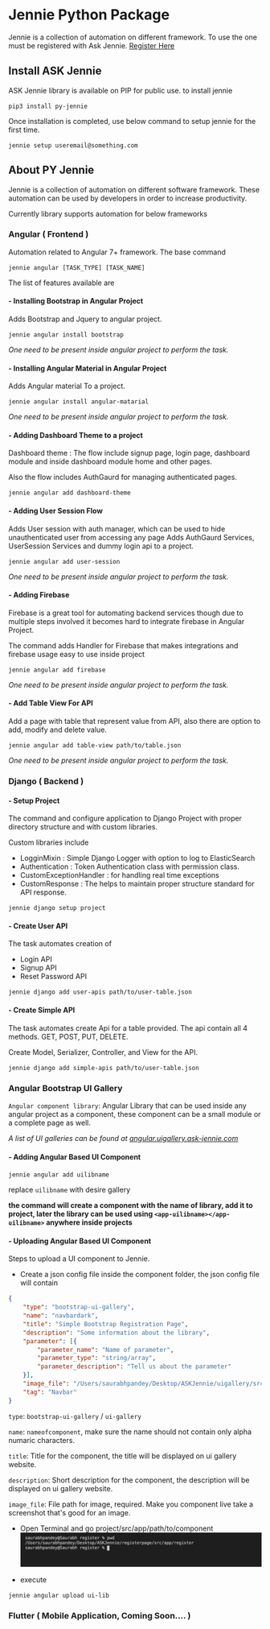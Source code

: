# Jennie Python Package
Jennie is a collection of automation on different framework. To use the one must be registered with Ask Jennie. [Register Here](https://dashboard.ask-jennie.com)

## Install ASK Jennie
ASK Jennie library is available on PIP for public use. to install jennie 
```shell script
pip3 install py-jennie
```
Once installation is completed, use below command to setup jennie for the first time.
```shell script
jennie setup useremail@something.com 
```

## About PY Jennie
Jennie is a collection of automation on different software framework. These automation can be used by developers in order to increase productivity.

Currently library supports automation for below frameworks  

###  Angular ( Frontend )

Automation related to Angular 7+ framework. The base command 

```shell script
jennie angular [TASK_TYPE] [TASK_NAME]
```

The list of features available are

#### -  Installing Bootstrap in Angular Project

Adds Bootstrap and Jquery to angular project. 

```shell script
jennie angular install bootstrap
```
        
*One need to be present inside angular project to perform the task.*

#### -  Installing Angular Material in Angular Project

Adds Angular material To a project. 

```shell script
jennie angular install angular-matarial
```
        
*One need to be present inside angular project to perform the task.*

#### - Adding Dashboard Theme to a project

Dashboard theme : The flow include signup page, login page, dashboard module and inside dashboard module home and other pages.

Also the flow includes AuthGaurd for managing authenticated pages.


```shell script
jennie angular add dashboard-theme
```

#### -  Adding User Session Flow

Adds User session with auth manager, which can be used to hide unauthenticated user from accessing any page
Adds AuthGaurd Services, UserSession Services and dummy login api to a project.

```shell script
jennie angular add user-session
```
 
*One need to be present inside angular project to perform the task.*
   
#### -  Adding Firebase

Firebase is a great tool for automating backend services though due to multiple steps involved it becomes hard to integrate firebase in Angular Project. 

The command adds Handler for Firebase that makes integrations and firebase usage easy to use inside project

```shell script
jennie angular add firebase
```
 
*One need to be present inside angular project to perform the task.*

#### -  Add Table View For API

Add a page with table that represent value from API, also there are option to add, modify and delete value.

```shell script
jennie angular add table-view path/to/table.json
```
 
*One need to be present inside angular project to perform the task.*
      
### Django ( Backend )

#### -  Setup Project

The command and configure application to Django Project with proper directory structure and with custom libraries.

Custom libraries include

- LogginMixin : Simple Django Logger with option to log to ElasticSearch
- Authentication : Token Authentication class with permission class.
- CustomExceptionHandler : for handling real time exceptions
- CustomResponse : The helps to maintain proper structure standard for API response. 

```shell script
jennie django setup project
```

#### -  Create User API

The task automates creation of 

- Login API
- Signup API
- Reset Password API

```shell script
jennie django add user-apis path/to/user-table.json
```

#### -  Create Simple API

The task automates create Api for a table provided. The api contain all 4 methods. GET, POST, PUT, DELETE.

Create Model, Serializer, Controller, and View for the API.
 
```shell script
jennie django add simple-apis path/to/user-table.json
```

### Angular Bootstrap UI Gallery

`Angular component library`: Angular Library that can be used inside any angular project as a component, these component can be a small module or a complete page as well.

*A list of UI galleries can be found at [angular.uigallery.ask-jennie.com](https://angular.uigallery.ask-jennie.com/)*

#### - Adding Angular Based UI Component

```shell
jennie angular add uilibname
```
        
replace `uilibname` with desire gallery        
        
**the command will create a component with the name of library, add it to project, later the library can be used using `<app-uilibname></app-uilibname>` anywhere inside projects**

#### -  Uploading Angular Based UI Component
Steps to upload a UI component to Jennie.

- Create a json config file inside the component folder, the json config file will contain
```json
{
    "type": "bootstrap-ui-gallery",
    "name": "navbardark",
    "title": "Simple Bootstrap Registration Page",
    "description": "Some information about the library",
    "parameter": [{
        "parameter_name": "Name of parameter",
        "parameter_type": "string/array",
        "parameter_description": "Tell us about the parameter"
    }],
    "image_file": "/Users/saurabhpandey/Desktop/ASKJennie/uigallery/src/assets/navbar-dark.png",
    "tag": "Navbar"
}
```
`type`: `bootstrap-ui-gallery` / `ui-gallery`

`name`: `nameofcomponent`, make sure the name should not contain only alpha numaric characters.

`title`: Title for the component, the title will be displayed on ui gallery website.

`description`: Short description for the component, the description will be displayed on ui gallery website.

`image_file`: File path for image, required. Make you component live take a screenshot that's good for an image.

- Open Terminal and go project/src/app/path/to/component 
![GoToTerminal](images/go_to_project_component.png)

- execute
```shell
jennie angular upload ui-lib
```

### Flutter ( Mobile Application, Coming Soon.... ) 
